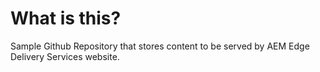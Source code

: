 # What is this?
Sample Github Repository that stores content to be served by AEM Edge Delivery Services website.
